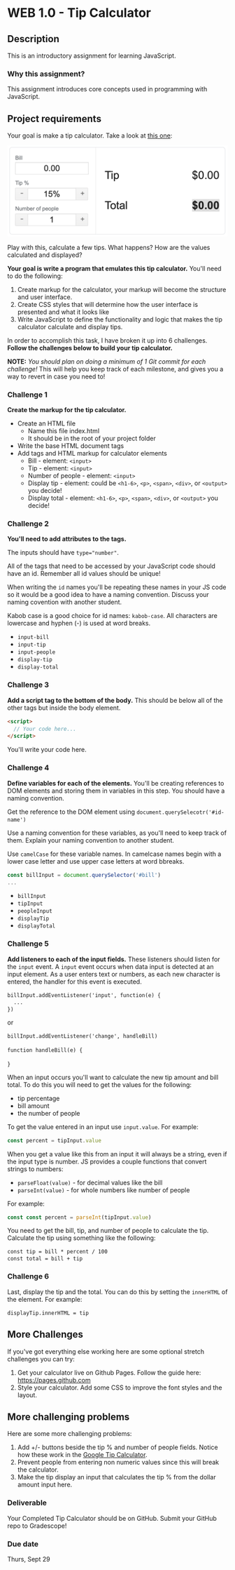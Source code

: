 # WEB 1.0 - Tip Calculator

## Description 

This is an introductory assignment for learning JavaScript.

### Why this assignment?

This assignment introduces core concepts used in programming with JavaScript. 

## Project requirements

Your goal is make a tip calculator. Take a look at [this one](https://www.google.com/search?q=tip+calculator&oq=tip):

![tip calculator](../Lessons/images/tip-calc.png)

Play with this, calculate a few tips. What happens? How are the values calculated and displayed? 

**Your goal is write a program that emulates this tip calculator.** You'll need to do the following:

1. Create markup for the calculator, your markup will become the structure and user interface.
1. Create CSS styles that will determine how the user interface is presented and what it looks like
1. Write JavaScript to define the functionality and logic that makes the tip calculator calculate and display tips. 

In order to accomplish this task, I have broken it up into 6 challenges. **Follow the challenges below to build your tip calculator.**

**NOTE:** _You should plan on doing a minimum of 1 Git commit for each challenge!_ This will help you keep track of each milestone, and gives you a way to revert in case you need to!

### Challenge 1

**Create the markup for the tip calculator.**

- Create an HTML file
    - Name this file index.html
    - It should be in the root of your project folder
- Write the base HTML document tags 
- Add tags and HTML markup for calculator elements
    - Bill - element: `<input>`
    - Tip - element: `<input>`
    - Number of people - element: `<input>`
    - Display tip - element: could be `<h1-6>`, `<p>`, `<span>`, `<div>`, or `<output>` you decide!
    - Display total - element: `<h1-6>`, `<p>`, `<span>`, `<div>`, or `<output>` you decide!

### Challenge 2

**You'll need to add attributes to the tags.** 

The inputs should have `type="number"`. 

All of the tags that need to be accessed by your JavaScript code should have an id. Remember all id values should be unique! 

When writing the `id` names you'll be repeating these names in your JS code so it would be a good idea to have a naming convention. Discuss your naming covention with another student. 

Kabob case is a good choice for id names: `kabob-case`. All characters are lowercase and hyphen (-) is used at word breaks. 

- `input-bill`
- `input-tip`
- `input-people`
- `display-tip`
- `display-total`

### Challenge 3

**Add a script tag to the bottom of the body.** This should be below all of the other tags but inside the body element. 

```html
<script>
  // Your code here...
</script>
```

You'll write your code here. 

### Challenge 4

**Define variables for each of the elements.** You'll be creating references to DOM elements and storing them in variables in this step. You should have a naming convention. 

Get the reference to the DOM element using `document.querySelecotr('#id-name')`

Use a naming convention for these variables, as you'll need to keep track of them. Explain your naming convention to another student. 

Use `camelCase` for these variable names. In camelcase names begin with a lower case letter and use upper case letters at word bbreaks. 

```js
const billInput = document.querySelector('#bill')
...
```

- `billInput`
- `tipInput`
- `peopleInput`
- `displayTip`
- `displayTotal`

### Challenge 5

**Add listeners to each of the input fields.** These listeners should listen for the `input` event. A `input` event occurs when data input is detected at an input element. As a user enters text or numbers, as each new character is entered, the handler for this event is executed. 

```JS
billInput.addEventListener('input', function(e) {
  ...
})
```

or 

```JS
billInput.addEventListener('change', handleBill)

function handleBill(e) {

}
```

When an input occurs you'll want to calculate the new tip amount and bill total. To do this you will need to get the values for the following:

- tip percentage
- bill amount
- the number of people

To get the value entered in an input use `input.value`. For example:

```js 
const percent = tipInput.value
```

When you get a value like this from an input it will always be a string, even if the input type is number. JS provides a couple functions that convert strings to numbers: 

- `parseFloat(value)` - for decimal values like the bill
- `parseInt(value)` - for whole numbers like number of people

For example: 

```js 
const const percent = parseInt(tipInput.value)
```

You need to get the bill, tip, and number of people to calculate the tip. Calculate the tip using something like the following: 

```JS 
const tip = bill * percent / 100
const total = bill + tip
```

### Challenge 6

Last, display the tip and the total. You can do this by setting the `innerHTML` of the element. For example: 

```JS
displayTip.innerHTML = tip
```

## More Challenges

If you've got everything else working here are some optional stretch challenges you can try:

1. Get your calculator live on Github Pages. Follow the guide here: https://pages.github.com
1. Style your calculator. Add some CSS to improve the font styles and the layout. 

## More challenging problems 

Here are some more challenging problems: 

1. Add +/- buttons beside the tip % and number of people fields. Notice how these work in the [Google Tip Calculator](https://www.google.com/search?q=tip+calculator&oq=tip).
1. Prevent people from entering non numeric values since this will break the calculator.
1. Make the tip display an input that calculates the tip % from the dollar amount input here.

### Deliverable

Your Completed Tip Calculator should be on GitHub. Submit your GitHub repo to Gradescope!

### Due date

Thurs, Sept 29